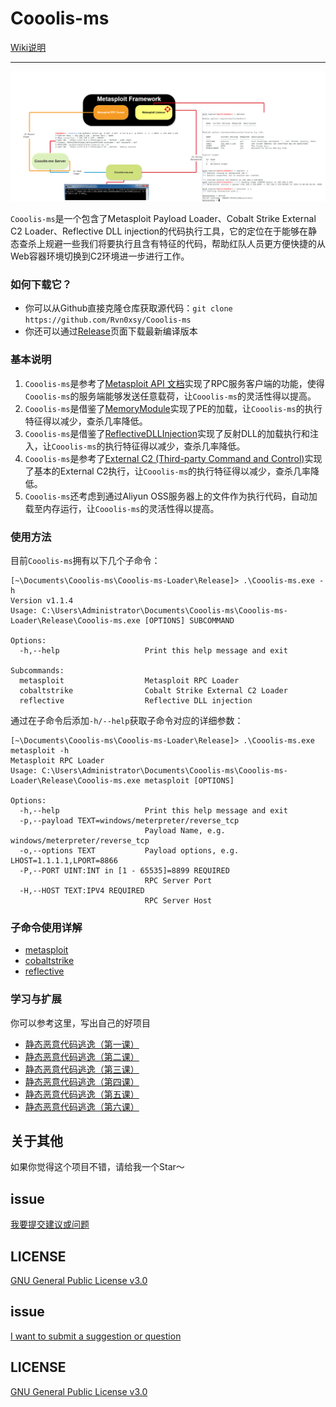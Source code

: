 # Cooolis-ms

[Wiki说明](https://github.com/Rvn0xsy/Cooolis-ms/wiki)

--------

![README](./Pic/view-1.png)


`Cooolis-ms`是一个包含了Metasploit Payload Loader、Cobalt Strike External C2 Loader、Reflective DLL injection的代码执行工具，它的定位在于能够在静态查杀上规避一些我们将要执行且含有特征的代码，帮助红队人员更方便快捷的从Web容器环境切换到C2环境进一步进行工作。

### 如何下载它？

- 你可以从Github直接克隆仓库获取源代码：`git clone https://github.com/Rvn0xsy/Cooolis-ms`
- 你还可以通过[Release](https://github.com/Rvn0xsy/Cooolis-ms/releases)页面下载最新编译版本

### 基本说明

1. `Cooolis-ms`是参考了[Metasploit API 文档](https://docs.rapid7.com/metasploit/standard-api-methods-reference/)实现了RPC服务客户端的功能，使得`Cooolis-ms`的服务端能够发送任意载荷，让`Cooolis-ms`的灵活性得以提高。
2. `Cooolis-ms`是借鉴了[MemoryModule](https://github.com/fancycode/MemoryModule)实现了PE的加载，让`Cooolis-ms`的执行特征得以减少，查杀几率降低。
3. `Cooolis-ms`是借鉴了[ReflectiveDLLInjection](https://github.com/stephenfewer/ReflectiveDLLInjection)实现了反射DLL的加载执行和注入，让`Cooolis-ms`的执行特征得以减少，查杀几率降低。
4. `Cooolis-ms`是参考了[External C2 (Third-party Command and Control)](https://cobaltstrike.com/help-externalc2)实现了基本的External C2执行，让`Cooolis-ms`的执行特征得以减少，查杀几率降低。
5. `Cooolis-ms`还考虑到通过Aliyun OSS服务器上的文件作为执行代码，自动加载至内存运行，让`Cooolis-ms`的灵活性得以提高。

### 使用方法

目前`Cooolis-ms`拥有以下几个子命令：

```
[~\Documents\Cooolis-ms\Cooolis-ms-Loader\Release]> .\Cooolis-ms.exe -h
Version v1.1.4
Usage: C:\Users\Administrator\Documents\Cooolis-ms\Cooolis-ms-Loader\Release\Cooolis-ms.exe [OPTIONS] SUBCOMMAND

Options:
  -h,--help                   Print this help message and exit

Subcommands:
  metasploit                  Metasploit RPC Loader
  cobaltstrike                Cobalt Strike External C2 Loader
  reflective                  Reflective DLL injection
```

通过在子命令后添加`-h/--help`获取子命令对应的详细参数：

```
[~\Documents\Cooolis-ms\Cooolis-ms-Loader\Release]> .\Cooolis-ms.exe metasploit -h
Metasploit RPC Loader
Usage: C:\Users\Administrator\Documents\Cooolis-ms\Cooolis-ms-Loader\Release\Cooolis-ms.exe metasploit [OPTIONS]

Options:
  -h,--help                   Print this help message and exit
  -p,--payload TEXT=windows/meterpreter/reverse_tcp
                              Payload Name, e.g. windows/meterpreter/reverse_tcp
  -o,--options TEXT           Payload options, e.g. LHOST=1.1.1.1,LPORT=8866
  -P,--PORT UINT:INT in [1 - 65535]=8899 REQUIRED
                              RPC Server Port
  -H,--HOST TEXT:IPV4 REQUIRED
                              RPC Server Host
```

### 子命令使用详解

- [metasploit](module-metasploit)
- [cobaltstrike](module-cobaltstrike)
- [reflective](module-reflective)



### 学习与扩展

你可以参考这里，写出自己的好项目

- [静态恶意代码逃逸（第一课）](https://payloads.online/archivers/2019-11-10/1)
- [静态恶意代码逃逸（第二课）](https://payloads.online/archivers/2019-11-10/2)
- [静态恶意代码逃逸（第三课）](https://payloads.online/archivers/2019-11-10/3)
- [静态恶意代码逃逸（第四课）](https://payloads.online/archivers/2019-11-10/4)
- [静态恶意代码逃逸（第五课）](https://payloads.online/archivers/2019-11-10/5)
- [静态恶意代码逃逸（第六课）](https://payloads.online/archivers/2020-01-02/1)

## 关于其他

如果你觉得这个项目不错，请给我一个Star～


## issue

[我要提交建议或问题](https://github.com/Rvn0xsy/Cooolis-ms/issues)

## LICENSE

[GNU General Public License v3.0](https://github.com/Rvn0xsy/Cooolis-ms/blob/master/LICENSE)



## issue

[I want to submit a suggestion or question](https://github.com/Rvn0xsy/Cooolis-ms/issues)

## LICENSE

[GNU General Public License v3.0](https://github.com/Rvn0xsy/Cooolis-ms/blob/master/LICENSE)
